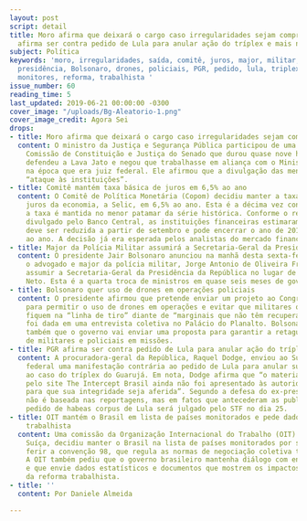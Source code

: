 ```yaml
---
layout: post
script: detail
title: Moro afirma que deixará o cargo caso irregularidades sejam comprovadas, PGR
  afirma ser contra pedido de Lula para anular ação do tríplex e mais notícias.
subject: Política
keywords: 'moro, irregularidades, saída, comitê, juros, major, militar, secretaria-geral,
  presidência, Bolsonaro, drones, policiais, PGR, pedido, lula, triplex, OIT, países,
  monitores, reforma, trabalhista '
issue_number: 60
reading_time: 5
last_updated: 2019-06-21 00:00:00 -0300
cover_image: "/uploads/Bg-Aleatorio-1.png"
cover_image_credit: Agora Sei
drops:
- title: Moro afirma que deixará o cargo caso irregularidades sejam comprovadas
  content: O ministro da Justiça e Segurança Pública participou de uma audiência na
    Comissão de Constituição e Justiça do Senado que durou quase nove horas. Moro
    defendeu a Lava Jato e negou que trabalhasse em aliança com o Ministério Público
    na época que era juiz federal. Ele afirmou que a divulgação das mensagens é um
    “ataque às instituições”.
- title: Comitê mantém taxa básica de juros em 6,5% ao ano
  content: O Comitê de Política Monetária (Copom) decidiu manter a taxa básica de
    juros da economia, a Selic, em 6,5% ao ano. Esta é a décima vez consecutiva que
    a taxa é mantida no menor patamar da série histórica. Conforme o relatório Focus
    divulgado pelo Banco Central, as instituições financeiras estimaram que a taxa
    deve ser reduzida a partir de setembro e pode encerrar o ano de 2019 em 5,75%
    ao ano. A decisão já era esperada pelos analistas do mercado financeiro.
- title: Major da Polícia Militar assumirá a Secretaria-Geral da Presidência
  content: O presidente Jair Bolsonaro anunciou na manhã desta sexta-feira (21) que
    o advogado e major da polícia militar, Jorge Antonio de Oliveira Francisco, irá
    assumir a Secretaria-Geral da Presidência da República no lugar de Floriano Peixoto
    Neto. Esta é a quarta troca de ministros em quase seis meses de governo.
- title: Bolsonaro quer uso de drones em operações policiais
  content: O presidente afirmou que pretende enviar um projeto ao Congresso Nacional
    para permitir o uso de drones em operações e evitar que militares ou policiais
    fiquem na “linha de tiro” diante de “marginais que não têm recuperação”. A declaração
    foi dada em uma entrevista coletiva no Palácio do Planalto. Bolsonaro explicou
    também que o governo vai enviar uma proposta para garantir a retaguarda jurídica
    de militares e policiais em missões.
- title: PGR afirma ser contra pedido de Lula para anular ação do tríplex
  content: A procuradora-geral da República, Raquel Dodge, enviou ao Supremo Tribunal
    federal uma manifestação contrária ao pedido de Lula para anular sua condenação
    ao caso do tríplex do Guarujá. Em nota, Dodge afirma que “o material publicado
    pelo site The Intercept Brasil ainda não foi apresentado às autoridades públicas
    para que sua integridade seja aferida”. Segundo a defesa do ex-presidente, a ação
    não é baseada nas reportagens, mas em fatos que antecederam as publicações. O
    pedido de habeas corpus de Lula será julgado pelo STF no dia 25.
- title: OIT mantém o Brasil em lista de países monitorados e pede dados sobre a reforma
    trabalhista
  content: Uma comissão da Organização Internacional do Trabalho (OIT) reunida na
    Suíça, decidiu manter o Brasil na lista de países monitorados por suspeita de
    ferir a convenção 98, que regula as normas de negociação coletiva trabalhista.
    A OIT também pediu que o governo brasileiro mantenha diálogo com entidades e sindicatos
    e que envie dados estatísticos e documentos que mostrem os impactos positivos
    da reforma trabalhista.
- title: ''
  content: Por Daniele Almeida

---
```


